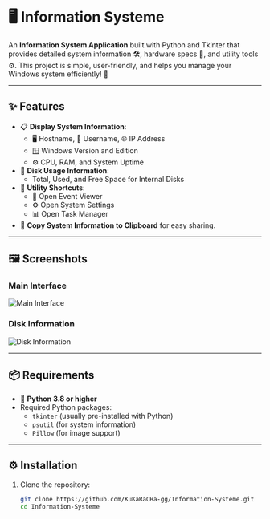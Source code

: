 # 🖥️ Information Systeme

An **Information System Application** built with Python and Tkinter that provides detailed system information 🛠️, hardware specs 🔧, and utility tools ⚙️. This project is simple, user-friendly, and helps you manage your Windows system efficiently! 🚀

---

## ✨ Features

- 📋 **Display System Information**:
  - 🖥️ Hostname, 👤 Username, 🌐 IP Address
  - 🪟 Windows Version and Edition
  - ⚙️ CPU, RAM, and System Uptime
- 💽 **Disk Usage Information**:
  - Total, Used, and Free Space for Internal Disks
- 🔗 **Utility Shortcuts**:
  - 📂 Open Event Viewer
  - ⚙️ Open System Settings
  - 📊 Open Task Manager
- 📄 **Copy System Information to Clipboard** for easy sharing.

---

## 🖼️ Screenshots

### Main Interface
![Main Interface](assets/main_interface.png)

### Disk Information
![Disk Information](assets/disk_info.png)

---

## 📦 Requirements

- 🐍 **Python 3.8 or higher**
- Required Python packages:
  - `tkinter` (usually pre-installed with Python)
  - `psutil` (for system information)
  - `Pillow` (for image support)

---

## ⚙️ Installation

1. Clone the repository:
   ```bash
   git clone https://github.com/KuKaRaCHa-gg/Information-Systeme.git
   cd Information-Systeme
